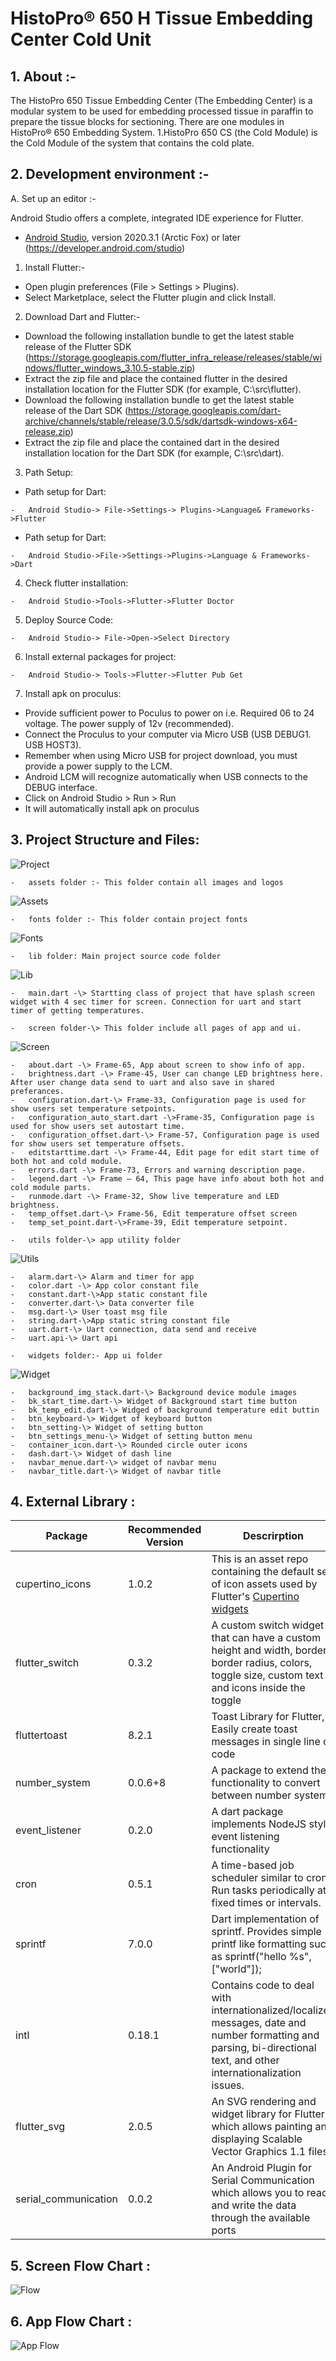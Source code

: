 # HistoPro® 650 H Tissue Embedding Center Cold Unit

## 1.  **About :-**

The HistoPro 650 Tissue Embedding Center (The Embedding Center) is a modular system to be used for embedding processed tissue in paraffin to prepare the tissue blocks for sectioning. There are one modules in HistoPro® 650 Embedding System. 1.HistoPro 650 CS (the Cold Module) is the Cold Module of the system that contains the cold plate.

## 2.  **Development environment :-**
A.  Set up an editor :-

Android Studio offers a complete, integrated IDE experience for Flutter.

-   [Android Studio](https://developer.android.com/studio), version 2020.3.1 (Arctic Fox) or later (<https://developer.android.com/studio>)
1.  Install Flutter:-
-   Open plugin preferences (File \> Settings \> Plugins).
-   Select Marketplace, select the Flutter plugin and click Install.
2.  Download Dart and Flutter:-
-   Download the following installation bundle to get the latest stable release of the Flutter SDK (<https://storage.googleapis.com/flutter_infra_release/releases/stable/windows/flutter_windows_3.10.5-stable.zip>)
-   Extract the zip file and place the contained flutter in the desired installation location for the Flutter SDK (for example, C:\\src\\flutter).
-   Download the following installation bundle to get the latest stable release of the Dart SDK (<https://storage.googleapis.com/dart-archive/channels/stable/release/3.0.5/sdk/dartsdk-windows-x64-release.zip>)
-   Extract the zip file and place the contained dart in the desired installation location for the Dart SDK (for example, C:\\src\\dart).
3.  Path Setup:
-   Path setup for Dart:
~~~
-   Android Studio-> File->Settings-> Plugins->Language& Frameworks->Flutter
~~~
-   Path setup for Dart:
~~~
-   Android Studio->File->Settings->Plugins->Language & Frameworks->Dart
~~~
4.  Check flutter installation:
~~~
-   Android Studio->Tools->Flutter->Flutter Doctor
~~~
5.  Deploy Source Code:
~~~
-   Android Studio-> File->Open->Select Directory
~~~
6.  Install external packages for project:
~~~
-   Android Studio-> Tools->Flutter->Flutter Pub Get
~~~
7.  Install apk on proculus:
-   Provide sufficient power to Poculus to power on i.e. Required 06 to 24 voltage. The power supply of 12v (recommended).
-   Connect the Proculus to your computer via Micro USB (USB DEBUG1. USB HOST3).
-   Remember when using Micro USB for project download, you must provide a power supply to the LCM.
-   Android LCM will recognize automatically when USB connects to the DEBUG interface.
-   Click on Android Studio \> Run \> Run
-   It will automatically install apk on proculus
## 3.  **Project Structure and Files:**
![Project](/img/project.png)
    
    -   assets folder :- This folder contain all images and logos
![Assets](/img/assets.png)

    -   fonts folder :- This folder contain project fonts
![Fonts](/img/font.png)

    -   lib folder: Main project source code folder
![Lib](/img/lib.png)

    -   main.dart -\> Startting class of project that have splash screen widget with 4 sec timer for screen. Connection for uart and start timer of getting temperatures.
~~~
-   screen folder-\> This folder include all pages of app and ui.
~~~
![Screen](/img/screen.png)

    -   about.dart -\> Frame-65, App about screen to show info of app.
    -   brightness.dart -\> Frame-45, User can change LED brightness here. After user change data send to uart and also save in shared preferances.
    -   configuration.dart-\> Frame-33, Configuration page is used for show users set temperature setpoints.
    -   configuration_auto_start.dart -\>Frame-35, Configuration page is used for show users set autostart time.
    -   configuration_offset.dart-\> Frame-57, Configuration page is used for show users set temperature offsets.
    -   editstarttime.dart -\> Frame-44, Edit page for edit start time of both hot and cold module.
    -   errors.dart -\> Frame-73, Errors and warning description page.
    -   legend.dart -\> Frame – 64, This page have info about both hot and cold module parts.
    -   runmode.dart -\> Frame-32, Show live temperature and LED brightness.
    -   temp_offset.dart-\> Frame-56, Edit temperature offset screen
    -   temp_set_point.dart-\>Frame-39, Edit temperature setpoint.
~~~    
-   utils folder-\> app utility folder
~~~
![Utils](/img/utils.png)
~~~
-   alarm.dart-\> Alarm and timer for app
-   color.dart -\> App color constant file
-   constant.dart-\>App static constant file
-   converter.dart-\> Data converter file
-   msg.dart-\> User toast msg file
-   string.dart-\>App static string constant file
-   uart.dart-\> Uart connection, data send and receive
-   uart.api-\> Uart api
~~~
~~~
-   widgets folder:- App ui folder
~~~
![Widget](/img/widgets.png)
~~~
-   background_img_stack.dart-\> Background device module images
-   bk_start_time.dart-\> Widget of Background start time button
-   bk_temp_edit.dart-\> Widged of background temperature edit buttin
-   btn_keyboard-\> Widget of keyboard button
-   btn_setting-\> Widget of setting button
-   btn_settings_menu-\> Widget of setting button menu
-   container_icon.dart-\> Rounded circle outer icons
-   dash.dart-\> Widget of dash line
-   navbar_menue.dart-\> widget of navbar menu
-   navbar_title.dart-\> Widget of navbar title
~~~
## 4.  **External Library :**

| **Package**          | **Recommended Version** | **Descrirption**                                                                                                                                                                         |
|----------------------|-------------------------|------------------------------------------------------------------------------------------------------------------------------------------------------------------------------------------|
| cupertino_icons      | 1.0.2                   | This is an asset repo containing the default set of icon assets used by Flutter's [Cupertino widgets](https://github.com/flutter/flutter/tree/master/packages/flutter/lib/src/cupertino) |
| flutter_switch       | 0.3.2                   | A custom switch widget that can have a custom height and width, borders, border radius, colors, toggle size, custom text and icons inside the toggle                                     |
| fluttertoast         | 8.2.1                   | Toast Library for Flutter, Easily create toast messages in single line of code                                                                                                           |
| number_system        | 0.0.6+8                 | A package to extend the functionality to convert between number systems                                                                                                                  |
| event_listener       | 0.2.0                   | A dart package implements NodeJS style event listening functionality                                                                                                                     |
| cron                 | 0.5.1                   | A time-based job scheduler similar to cron. Run tasks periodically at fixed times or intervals.                                                                                          |
| sprintf              | 7.0.0                   | Dart implementation of sprintf. Provides simple printf like formatting such as sprintf("hello %s", ["world"]);                                                                           |
| intl                 | 0.18.1                  | Contains code to deal with internationalized/localized messages, date and number formatting and parsing, bi-directional text, and other internationalization issues.                     |
| flutter_svg          | 2.0.5                   | An SVG rendering and widget library for Flutter, which allows painting and displaying Scalable Vector Graphics 1.1 files.                                                                |
| serial_communication | 0.0.2                   | An Android Plugin for Serial Communication which allows you to read and write the data through the available ports                                                                       |

## 5.  **Screen Flow Chart :**
![Flow](/img/flow.png)

## 6.  **App Flow Chart :**
![App Flow](/img/app_flow.png)
